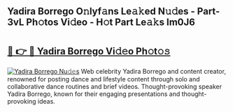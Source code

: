 ## Yadira Borrego O𝚗lyf𝚊ns Le𝚊𝚔ed N𝚞𝚍es - Part-3vL Ph𝚘tos Vi𝚍eo - H𝚘t Part Le𝚊𝚔s Im0J6

# <h2><a href="http://hf4h46.feru.top/?c=Yadira+Borrego">🔗 👉 🔴 Yadira Borrego Vi𝚍𝚎o Ph𝚘t𝚘𝚜</a></h2>

[![Yadira Borrego Nu𝚍𝚎s](https://i.imgur.com/0TWrTi3.gif)](http://hf4h46.feru.top/?c=Yadira+Borrego)
Web celebrity Yadira Borrego and content creator, renowned for posting dance and lifestyle content through solo and collaborative dance routines and brief videos. Thought-provoking speaker Yadira Borrego, known for their engaging presentations and thought-provoking ideas. 
